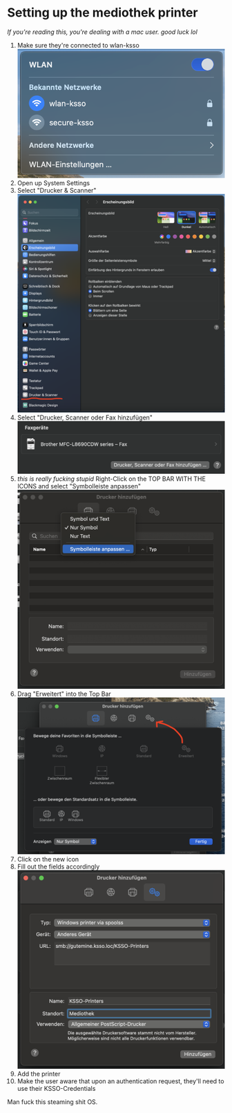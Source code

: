 # Setting up the mediothek printer

*If you're reading this, you're dealing with a mac user. good luck lol*

1. Make sure they're connected to wlan-ksso
![Check the top bar](wlan.png)
2. Open up System Settings
3. Select "Drucker & Scanner"
![You'll find 'Drucker & Scanner' at the bottom of the settings list](settings.png)
4. Select "Drucker, Scanner oder Fax hinzufügen"
![You'll find it underneath "Faxgeräte"](add.png)
5. *this is really fucking stupid* Right-Click on the TOP BAR WITH THE ICONS and select "Symbolleiste anpassen"
![There's this area on top with printer icons and shit, right click somewhere there](stupid.png)
6. Drag "Erweitert" into the Top Bar
![Drag it from the window with all the icons into the ORIGINAL window](retarded.png)
7. Click on the new icon
8. Fill out the fields accordingly
![Windows printer via spoolss, Anderes Gerät, smb://gutemine.ksso.loc/KSSO-Printers, KSSO-Printers, Mediothek, Allgemeiner PostScript Drucker](config.png)
9. Add the printer
10. Make the user aware that upon an authentication request, they'll need to use their KSSO-Credentials

Man fuck this steaming shit OS.
